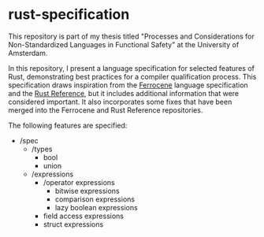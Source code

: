 # rust-specification
This repository is part of my thesis titled "Processes and Considerations for Non-Standardized Languages in Functional Safety" at the University of Amsterdam.

In this repository, I present a language specification for selected features of Rust, demonstrating best practices for a compiler qualification process. This specification draws inspiration from the [Ferrocene](https://github.com/ferrocene/specification) language specification and the [Rust Reference](https://github.com/rust-lang/reference), but it includes additional information that were considered important. It also incorporates some fixes that have been merged into the Ferrocene and Rust Reference repositories.

The following features are specified:

- /spec
  - /types
    - bool
    - union
  - /expressions
    - /operator expressions
      - bitwise expressions
      - comparison expressions
      - lazy boolean expressions
    - field access expressions
    - struct expressions
   
